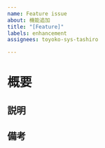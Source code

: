 ```yaml
---
name: Feature issue
about: 機能追加
title: "[Feature]"
labels: enhancement
assignees: toyoko-sys-tashiro

---
```


# 概要



## 説明



## 備考
